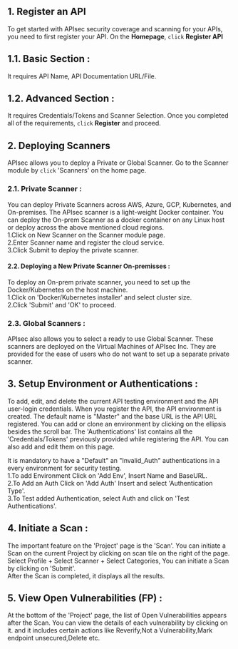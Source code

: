 ## **1. Register an API**
To get started with APIsec security coverage and scanning for your APIs, you need to first register your API.
On the **Homepage**, `click` **Register API** 

## **1.1. Basic Section** : 
  It requires API Name, API Documentation URL/File.

## **1.2. Advanced Section** :
  It requires Credentials/Tokens and Scanner Selection.
Once you completed all of the requirements, `click` **Register** and proceed. 


## **2. Deploying Scanners**
APIsec allows you to deploy a Private or Global Scanner. Go to the Scanner module by `click` 'Scanners' on the home page.

### **2.1. Private Scanner** :
   You can deploy Private Scanners across AWS, Azure, GCP, Kubernetes, and On-premises. The APIsec scanner is a light-weight Docker container. You can      deploy the On-prem Scanner as a docker container on any Linux host or deploy across the above mentioned cloud regions.<br>
  1.Click on New Scanner on the Scanner module page.<br>
  2.Enter Scanner name and register the cloud service.<br>
  3.Click Submit to deploy the private scanner. <br>

####  **2.2. Deploying a New Private Scanner On-premisses** :
  To deploy an On-prem private scanner, you need to set up the Docker/Kubernetes on the host machine.<br>
   1.Click on 'Docker/Kubernetes installer' and select cluster size.<br>
   2.Click 'Submit' and 'OK' to proceed.<br>

### **2.3. Global Scanners** :
  APIsec also allows you to select a ready to use Global Scanner. These scanners are deployed on the Virtual Machines of APIsec Inc. They are provided for the ease of users who do not want to set up a separate private scanner.  


## **3. Setup Environment or Authentications** :
  To add, edit, and delete the current API testing environment and the API user-login credentials.
  When you register the API, the API environment is created. The default name is "Master" and the base URL is   the API URL registered. You can add or clone an environment by clicking on the ellipsis besides the scroll bar.
  The 'Authentications' list contains all the 'Credentials/Tokens' previously provided while registering the API. You can also add and edit them on this page.
  
It is mandatory to have a "Default" an "Invalid_Auth" authentications in a every environment for security testing.<br>
    1.To add Environment Click on 'Add Env', Insert Name and BaseURL. <br>
    2.To Add an Auth Click on 'Add Auth' Insert and select 'Authentication Type'.<br>
    3.To Test added Authentication, select Auth and click on 'Test Authentications'.<br>


## **4. Initiate a Scan** :
  The important feature on the 'Project' page is the 'Scan'. You can initiate a Scan on the current Project by clicking on scan tile on the right of the    page.<br>
  Select Profile + Select Scanner  + Select Categories, You can initiate a Scan by clicking on 'Submit'.<br>
  After the Scan is completed, it displays all the results.   <br>


## **5. View Open Vulnerabilities (FP)** :
  At the bottom of the 'Project' page, the list of Open Vulnerabilities appears after the Scan. You can view the details of each vulnerability by clicking on it. and it includes certain actions like Reverify,Not a Vulnerability,Mark endpoint unsecured,Delete etc.
